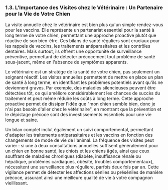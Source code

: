 ### **1.3. L'Importance des Visites chez le Vétérinaire : Un Partenaire pour la Vie de Votre Chien**

La visite annuelle chez le vétérinaire est bien plus qu'un simple rendez-vous pour les vaccins. Elle représente un partenariat essentiel pour la santé à long terme de votre chien, permettant une approche proactive plutôt que réactive de son bien-être. Ces bilans de santé réguliers sont cruciaux pour les rappels de vaccins, les traitements antiparasitaires et les contrôles dentaires. Mais surtout, ils offrent une opportunité de surveillance préventive, permettant de détecter précocement tout problème de santé sous-jacent, même en l'absence de symptômes apparents.

Le vétérinaire est un stratège de la santé de votre chien, pas seulement un soignant réactif. Les visites annuelles permettent de mettre en place un plan de santé à long terme, en identifiant les problèmes potentiels avant qu'ils ne deviennent graves. Par exemple, des maladies silencieuses peuvent être détectées tôt, ce qui améliore considérablement les chances de succès du traitement et peut même réduire les coûts à long terme. Cette approche proactive permet de dissiper l'idée que "mon chien semble bien, donc je n'ai pas besoin d'aller chez le vétérinaire", en montrant que la prévention et le dépistage précoce sont des investissements essentiels pour une vie longue et saine.

Un bilan complet inclut également un suivi comportemental, permettant d'adapter les traitements antiparasitaires et les vaccins en fonction des changements de mode de vie de l'animal. La fréquence des visites peut varier : si une à deux consultations annuelles suffisent généralement pour un chien en bonne santé, les chiots et les chiens âgés, ainsi que ceux souffrant de maladies chroniques (diabète, insuffisance rénale ou hépatique, problèmes cardiaques, obésité, troubles comportementaux), nécessitent une surveillance plus régulière, parfois deux fois par an. Cette vigilance permet de détecter les affections séniles ou préséniles de manière précoce, assurant ainsi une meilleure qualité de vie à votre compagnon vieillissant. 